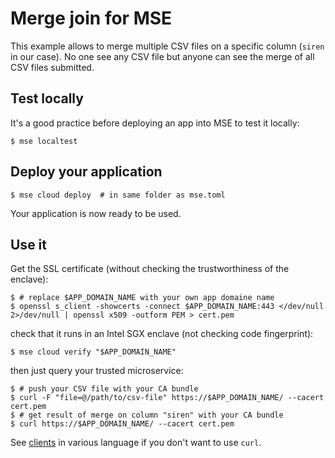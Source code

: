 # Merge join for MSE

This example allows to merge multiple CSV files on a specific column (`siren` in our case).
No one see any CSV file but anyone can see the merge of all CSV files submitted.

## Test locally

It's a good practice before deploying an app into MSE to test it locally:

```console
$ mse localtest
```

## Deploy your application

```console
$ mse cloud deploy  # in same folder as mse.toml
```

Your application is now ready to be used.

## Use it

Get the SSL certificate (without checking the trustworthiness of the enclave):

```console
$ # replace $APP_DOMAIN_NAME with your own app domaine name
$ openssl s_client -showcerts -connect $APP_DOMAIN_NAME:443 </dev/null 2>/dev/null | openssl x509 -outform PEM > cert.pem
```

check that it runs in an Intel SGX enclave (not checking code fingerprint):

```console
$ mse cloud verify "$APP_DOMAIN_NAME"
```

then just query your trusted microservice:

```console
$ # push your CSV file with your CA bundle
$ curl -F "file=@/path/to/csv-file" https://$APP_DOMAIN_NAME/ --cacert cert.pem
$ # get result of merge on column "siren" with your CA bundle
$ curl https://$APP_DOMAIN_NAME/ --cacert cert.pem
```

See [clients](client/) in various language if you don't want to use `curl`.
